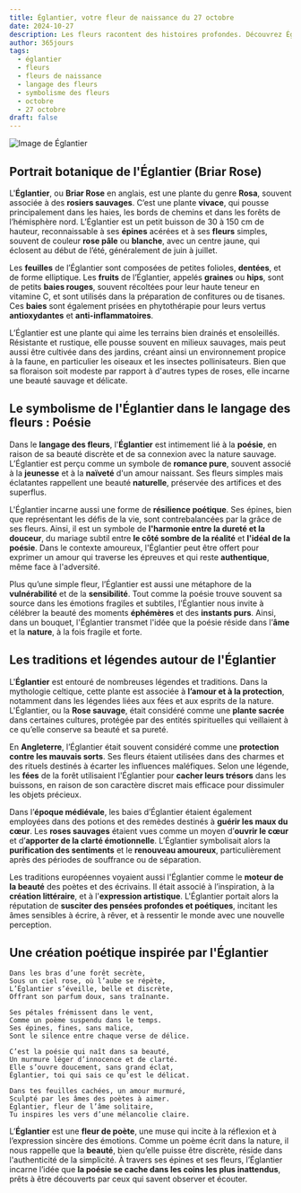 ```yaml
---
title: Églantier, votre fleur de naissance du 27 octobre
date: 2024-10-27
description: Les fleurs racontent des histoires profondes. Découvrez Églantier, votre fleur de naissance du 27 octobre, ses symboles et récits fascinants. Plongez dans sa signification et son langage unique dans l'art floral.
author: 365jours
tags:
  - églantier
  - fleurs
  - fleurs de naissance
  - langage des fleurs
  - symbolisme des fleurs
  - octobre
  - 27 octobre
draft: false
---
```


![Image de Églantier](https://cdn.pixabay.com/photo/2018/05/10/10/39/brambles-3387246_640.jpg#center)


## Portrait botanique de l'Églantier (Briar Rose)

L'**Églantier**, ou **Briar Rose** en anglais, est une plante du genre **Rosa**, souvent associée à des **rosiers sauvages**. C’est une plante **vivace**, qui pousse principalement dans les haies, les bords de chemins et dans les forêts de l’hémisphère nord. L’Églantier est un petit buisson de 30 à 150 cm de hauteur, reconnaissable à ses **épines** acérées et à ses **fleurs** simples, souvent de couleur **rose pâle** ou **blanche**, avec un centre jaune, qui éclosent au début de l’été, généralement de juin à juillet.

Les **feuilles** de l’Églantier sont composées de petites folioles, **dentées**, et de forme elliptique. Les **fruits** de l’Églantier, appelés **graines** ou **hips**, sont de petits **baies rouges**, souvent récoltées pour leur haute teneur en vitamine C, et sont utilisés dans la préparation de confitures ou de tisanes. Ces **baies** sont également prisées en phytothérapie pour leurs vertus **antioxydantes** et **anti-inflammatoires**.

L’Églantier est une plante qui aime les terrains bien drainés et ensoleillés. Résistante et rustique, elle pousse souvent en milieux sauvages, mais peut aussi être cultivée dans des jardins, créant ainsi un environnement propice à la faune, en particulier les oiseaux et les insectes pollinisateurs. Bien que sa floraison soit modeste par rapport à d'autres types de roses, elle incarne une beauté sauvage et délicate.

## Le symbolisme de l'Églantier dans le langage des fleurs : Poésie

Dans le **langage des fleurs**, l'**Églantier** est intimement lié à la **poésie**, en raison de sa beauté discrète et de sa connexion avec la nature sauvage. L’Églantier est perçu comme un symbole de **romance pure**, souvent associé à la **jeunesse** et à la **naïveté** d'un amour naissant. Ses fleurs simples mais éclatantes rappellent une beauté **naturelle**, préservée des artifices et des superflus.

L'Églantier incarne aussi une forme de **résilience poétique**. Ses épines, bien que représentant les défis de la vie, sont contrebalancées par la grâce de ses fleurs. Ainsi, il est un symbole de **l'harmonie entre la dureté et la douceur**, du mariage subtil entre **le côté sombre de la réalité** et **l'idéal de la poésie**. Dans le contexte amoureux, l'Églantier peut être offert pour exprimer un amour qui traverse les épreuves et qui reste **authentique**, même face à l'adversité.

Plus qu’une simple fleur, l’Églantier est aussi une métaphore de la **vulnérabilité** et de la **sensibilité**. Tout comme la poésie trouve souvent sa source dans les émotions fragiles et subtiles, l’Églantier nous invite à célébrer la beauté des moments **éphémères** et des **instants purs**. Ainsi, dans un bouquet, l'Églantier transmet l'idée que la poésie réside dans l’**âme** et la **nature**, à la fois fragile et forte.

## Les traditions et légendes autour de l'Églantier

L'**Églantier** est entouré de nombreuses légendes et traditions. Dans la mythologie celtique, cette plante est associée à **l’amour et à la protection**, notamment dans les légendes liées aux fées et aux esprits de la nature. L'Églantier, ou la **Rose sauvage**, était considéré comme une **plante sacrée** dans certaines cultures, protégée par des entités spirituelles qui veillaient à ce qu’elle conserve sa beauté et sa pureté.

En **Angleterre**, l’Églantier était souvent considéré comme une **protection contre les mauvais sorts**. Ses fleurs étaient utilisées dans des charmes et des rituels destinés à écarter les influences maléfiques. Selon une légende, les **fées** de la forêt utilisaient l'Églantier pour **cacher leurs trésors** dans les buissons, en raison de son caractère discret mais efficace pour dissimuler les objets précieux.

Dans l’**époque médiévale**, les baies d’Églantier étaient également employées dans des potions et des remèdes destinés à **guérir les maux du cœur**. Les **roses sauvages** étaient vues comme un moyen d’**ouvrir le cœur** et d’**apporter de la clarté émotionnelle**. L’Églantier symbolisait alors la **purification des sentiments** et le **renouveau amoureux**, particulièrement après des périodes de souffrance ou de séparation.

Les traditions européennes voyaient aussi l'Églantier comme le **moteur de la beauté** des poètes et des écrivains. Il était associé à l’inspiration, à la **création littéraire**, et à l'**expression artistique**. L'Églantier portait alors la réputation de **susciter des pensées profondes et poétiques**, incitant les âmes sensibles à écrire, à rêver, et à ressentir le monde avec une nouvelle perception.

## Une création poétique inspirée par l'Églantier

```
Dans les bras d’une forêt secrète,
Sous un ciel rose, où l’aube se répète,
L’Églantier s’éveille, belle et discrète,
Offrant son parfum doux, sans traînante.

Ses pétales frémissent dans le vent,
Comme un poème suspendu dans le temps.
Ses épines, fines, sans malice,
Sont le silence entre chaque verse de délice.

C’est la poésie qui naît dans sa beauté,
Un murmure léger d’innocence et de clarté.
Elle s’ouvre doucement, sans grand éclat,
Églantier, toi qui sais ce qu’est le délicat.

Dans tes feuilles cachées, un amour murmuré,
Sculpté par les âmes des poètes à aimer.
Églantier, fleur de l’âme solitaire,
Tu inspires les vers d’une mélancolie claire.
```

L’**Églantier** est une **fleur de poète**, une muse qui incite à la réflexion et à l’expression sincère des émotions. Comme un poème écrit dans la nature, il nous rappelle que la **beauté**, bien qu’elle puisse être discrète, réside dans l'authenticité de la simplicité. À travers ses épines et ses fleurs, l’Églantier incarne l’idée que **la poésie se cache dans les coins les plus inattendus**, prêts à être découverts par ceux qui savent observer et écouter.

